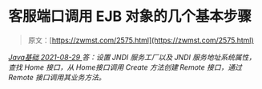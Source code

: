 <!--yml
category: 未分类
date: 0001-01-01 00:00:00
-->

# 客服端口调用 EJB 对象的几个基本步骤

> 原文：[https://zwmst.com/2575.html](https://zwmst.com/2575.html)

   [ *Java基础* ](https://zwmst.com/java%e5%9f%ba%e7%a1%80)*[ <time datetime="2021-08-29T11:16:32+08:00"> 2021-08-29 </time> ](https://zwmst.com/2575.html)  答：设置 JNDI 服务工厂以及 JNDI 服务地址系统属性，查找 Home 接口，从 Home接口调用 Create 方法创建 Remote 接口，通过 Remote 接口调用其业务方法。*
